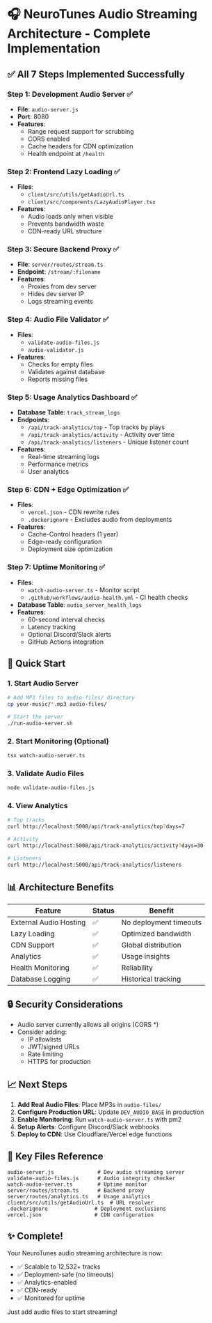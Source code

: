 # 🎧 NeuroTunes Audio Streaming Architecture - Complete Implementation

## ✅ All 7 Steps Implemented Successfully

### Step 1: Development Audio Server ✅
- **File**: `audio-server.js`
- **Port**: 8080
- **Features**: 
  - Range request support for scrubbing
  - CORS enabled
  - Cache headers for CDN optimization
  - Health endpoint at `/health`

### Step 2: Frontend Lazy Loading ✅
- **Files**: 
  - `client/src/utils/getAudioUrl.ts`
  - `client/src/components/LazyAudioPlayer.tsx`
- **Features**:
  - Audio loads only when visible
  - Prevents bandwidth waste
  - CDN-ready URL structure

### Step 3: Secure Backend Proxy ✅
- **File**: `server/routes/stream.ts`
- **Endpoint**: `/stream/:filename`
- **Features**:
  - Proxies from dev server
  - Hides dev server IP
  - Logs streaming events

### Step 4: Audio File Validator ✅
- **Files**: 
  - `validate-audio-files.js`
  - `audio-validator.js`
- **Features**:
  - Checks for empty files
  - Validates against database
  - Reports missing files

### Step 5: Usage Analytics Dashboard ✅
- **Database Table**: `track_stream_logs`
- **Endpoints**:
  - `/api/track-analytics/top` - Top tracks by plays
  - `/api/track-analytics/activity` - Activity over time
  - `/api/track-analytics/listeners` - Unique listener count
- **Features**:
  - Real-time streaming logs
  - Performance metrics
  - User analytics

### Step 6: CDN + Edge Optimization ✅
- **Files**:
  - `vercel.json` - CDN rewrite rules
  - `.dockerignore` - Excludes audio from deployments
- **Features**:
  - Cache-Control headers (1 year)
  - Edge-ready configuration
  - Deployment size optimization

### Step 7: Uptime Monitoring ✅
- **Files**:
  - `watch-audio-server.ts` - Monitor script
  - `.github/workflows/audio-health.yml` - CI health checks
- **Database Table**: `audio_server_health_logs`
- **Features**:
  - 60-second interval checks
  - Latency tracking
  - Optional Discord/Slack alerts
  - GitHub Actions integration

## 🚀 Quick Start

### 1. Start Audio Server
```bash
# Add MP3 files to audio-files/ directory
cp your-music/*.mp3 audio-files/

# Start the server
./run-audio-server.sh
```

### 2. Start Monitoring (Optional)
```bash
tsx watch-audio-server.ts
```

### 3. Validate Audio Files
```bash
node validate-audio-files.js
```

### 4. View Analytics
```bash
# Top tracks
curl http://localhost:5000/api/track-analytics/top?days=7

# Activity
curl http://localhost:5000/api/track-analytics/activity?days=30

# Listeners
curl http://localhost:5000/api/track-analytics/listeners
```

## 📊 Architecture Benefits

| Feature | Status | Benefit |
|---------|--------|---------|
| External Audio Hosting | ✅ | No deployment timeouts |
| Lazy Loading | ✅ | Optimized bandwidth |
| CDN Support | ✅ | Global distribution |
| Analytics | ✅ | Usage insights |
| Health Monitoring | ✅ | Reliability |
| Database Logging | ✅ | Historical tracking |

## 🔒 Security Considerations

- Audio server currently allows all origins (CORS *)
- Consider adding:
  - IP allowlists
  - JWT/signed URLs
  - Rate limiting
  - HTTPS for production

## 📈 Next Steps

1. **Add Real Audio Files**: Place MP3s in `audio-files/`
2. **Configure Production URL**: Update `DEV_AUDIO_BASE` in production
3. **Enable Monitoring**: Run `watch-audio-server.ts` with pm2
4. **Setup Alerts**: Configure Discord/Slack webhooks
5. **Deploy to CDN**: Use Cloudflare/Vercel edge functions

## 🎯 Key Files Reference

```
audio-server.js              # Dev audio streaming server
validate-audio-files.js      # Audio integrity checker
watch-audio-server.ts        # Uptime monitor
server/routes/stream.ts      # Backend proxy
server/routes/analytics.ts   # Usage analytics
client/src/utils/getAudioUrl.ts  # URL resolver
.dockerignore               # Deployment exclusions
vercel.json                 # CDN configuration
```

## ✨ Complete!

Your NeuroTunes audio streaming architecture is now:
- ✅ Scalable to 12,532+ tracks
- ✅ Deployment-safe (no timeouts)
- ✅ Analytics-enabled
- ✅ CDN-ready
- ✅ Monitored for uptime

Just add audio files to start streaming!
